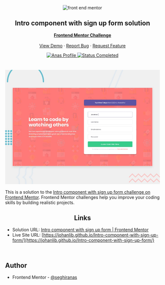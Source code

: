 <div id="top"></div>

<div align="center">

  <img src="https://www.frontendmentor.io/static/images/logo-mobile.svg" alt="front end mentor" width="80">

  <h2 align="center">Intro component with sign up form solution</h2>
  <p align="center">
  <!-- a modifier -->
    <a href="https://www.frontendmentor.io/challenges/Intro-component-with-sign-up-form-koxpeBUmI"><strong>Frontend Mentor Challenge</strong></a>
    <br />
    <br />
    <a href="https://johanlib.github.io/Intro-component-with-sign-up-form/">View Demo</a>
    ·
    <a href="https://github.com/johanLib/Intro-component-with-sign-up-form/issues" target="_blank">Report Bug</a>
    ·
    <a href="https://github.com/johanLib/Intro-component-with-sign-up-form/issues" target="_blank">Request Feature</a>
  </p>
</div>

<!-- Bagdes -->
<div align="center">
  <!-- Profile -->
  <a href="https://www.frontendmentor.io/profile/seghiranas">
    <img src="https://img.shields.io/badge/Profile-Seghir%20Anas-07043B?style=for-the-badge&logo=frontendmentor" alt="Anas Profile">
  </a>
  <!-- Status -->
  <a href="#">
    <img src="https://img.shields.io/badge/Status-Completed-brightgreen?style=for-the-badge" alt="Status Completed">
  </a>

</div>

#

<div align="center">

![](./design/desktop-preview.jpg)

</div>

This is a solution to the [Intro component with sign up form challenge on Frontend Mentor](https://www.frontendmentor.io/challenges/Intro-component-with-sign-up-form-koxpeBUmI). Frontend Mentor challenges help you improve your coding skills by building realistic projects.

<h2 align="center">Links</h2>

- Solution URL: [Intro component with sign up form | Frontend Mentor](https://www.frontendmentor.io/solutions/Intro-component-with-sign-up-form-solution-5JPlrVzzgi)
- Live Site URL: [https://johanlib.github.io/Intro-component-with-sign-up-form/](https://johanlib.github.io/Intro-component-with-sign-up-form/)

<br>

## Author

- Frontend Mentor - [@seghiranas](https://www.frontendmentor.io/profile/seghiranas)
